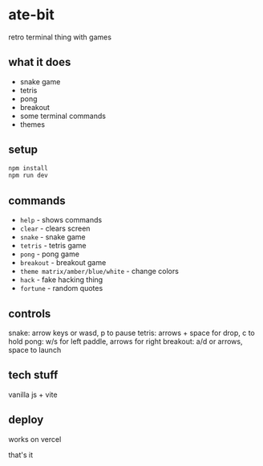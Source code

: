# ate-bit

retro terminal thing with games

## what it does

- snake game
- tetris 
- pong
- breakout
- some terminal commands
- themes

## setup

```bash
npm install
npm run dev
```

## commands

- `help` - shows commands
- `clear` - clears screen
- `snake` - snake game
- `tetris` - tetris game
- `pong` - pong game
- `breakout` - breakout game
- `theme matrix/amber/blue/white` - change colors
- `hack` - fake hacking thing
- `fortune` - random quotes

## controls

snake: arrow keys or wasd, p to pause
tetris: arrows + space for drop, c to hold
pong: w/s for left paddle, arrows for right
breakout: a/d or arrows, space to launch

## tech stuff

vanilla js + vite

## deploy

works on vercel 

that's it


